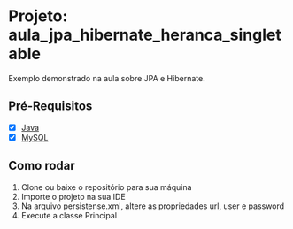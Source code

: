 # Projeto: aula_jpa_hibernate_heranca_singletable

Exemplo demonstrado na aula sobre JPA e Hibernate.

## Pré-Requisitos

- [x] [Java](https://www.java.com/pt-BR/download/manual.jsp)
- [x] [MySQL](https://dev.mysql.com/downloads/)

## Como rodar
1. Clone ou baixe o repositório para sua máquina
2. Importe o projeto na sua IDE
3. Na arquivo persistense.xml, altere as propriedades url, user e password
4. Execute a classe Principal
